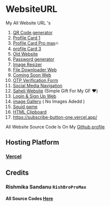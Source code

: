 # WebsiteURL
My All Website URL 's 

1. [QR Code generator](https://qrcodegenerator1-zeta.vercel.app/) <br>
2. [Profile Card 1](https://imrishmika1.vercel.app/) <br>
3. [Profile Card Pro max](https://imrishmika.vercel.app/)🔥 <br>
4. [profile Card 3](https://imrishmika2.vercel.app/) <br>
5. [Old Website](https://rishmikasandanuofficial.on.drv.tw/ImRishmika/Main.html) <br>
6. [Password generator](https://password-generator-ten-liard.vercel.app/) <br>
7. [Image Resizer](https://image-resize-website.vercel.app/) <br>
8. [ File Downloader Web](https://file-downloader-web.vercel.app/) <br>
9. [Coming Soon Web](https://coming-soon-web.vercel.app/)<br>
10. [OTP Verification Form](https://otp-verification-form.vercel.app/)<br>
11. [Social Media Navigation](https://social-media-navigation.vercel.app/)<br>
12. [Saheli Website](https://profile-card-new-nu.vercel.app/) (Simple Gift For My GF ❤️)
13. [Login & Sign Up Web](https://login-signup-form-topaz.vercel.app/)
14. [image Gallery](https://image-gallery-sepia.vercel.app/) ( No Images Adedd )
15. [Squid game](https://squid-game-profile-card.vercel.app/)
16. [HTML Clipboard](https://html-clipboard.vercel.app/)
17. https://subscribe-button-one.vercel.app/

All Website Source Code Is On My [Github profile](https://github.com/RishbroProMax)

## Hosting Platform

### [Vercel](https://vercel.com/signup/)
### 

## Credits

### Rishmika Sandanu `RishBroProMax`

#### All Source Codes [Here](https://drive.google.com/drive/folders/1epS6pYvuH2uuQlgI2ZGlG7TiyPBBnQT4?usp=share_link)

